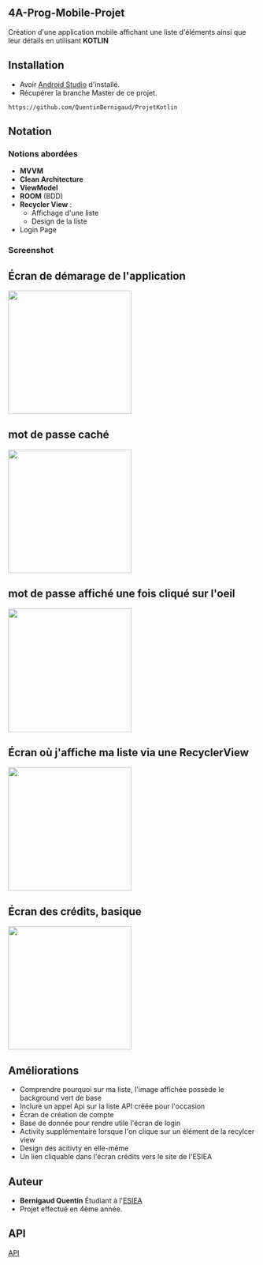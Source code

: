 ## 4A-Prog-Mobile-Projet

Création d'une application mobile affichant une liste d'éléments ainsi que leur détails en utilisant **KOTLIN**

## Installation

* Avoir [Android Studio](https://developer.android.com/studio) d'installé.
* Récupérer la branche Master de ce projet.  
```
https://github.com/QuentinBernigaud/ProjetKotlin
```

## Notation

### Notions abordées 

* **MVVM**
* **Clean Architecture**
* **ViewModel**
* **ROOM** (BDD)
* **Recycler View** :
  - Affichage d'une liste
  - Design de la liste
* Login Page

### Screenshot 

Écran de démarage de l'application
---
<img src="images/Main.png" width="250">



mot de passe caché 
---
<img src="images/MainLog.png" width="250">



mot de passe affiché une fois cliqué sur l'oeil
---
<img src="images/MainLogMdp.png" width="250">



Écran où j'affiche ma liste via une RecyclerView
---
<img src="images/Liste.png" width="250">



Écran des crédits, basique
---
<img src="images/Credits.png" width="250">




## Améliorations

* Comprendre pourquoi sur ma liste, l'image affichée possède le background vert de base
* Inclure un appel Api sur la liste API créée pour l'occasion
* Écran de création de compte
* Base de donnée pour rendre utile l'écran de login
* Activity supplémentaire lorsque l'on clique sur un élément de la recylcer view
* Design des acitivty en elle-même
* Un lien cliquable dans l'écran crédits vers le site de l'ESIEA


## Auteur

* **Bernigaud Quentin** Étudiant à l'[ESIEA](https://www.esiea.fr) 
* Projet effectué en 4ème année.

## API

[API](https://github.com/QuentinBernigaud/ProjetKotlin/blob/features/PokemonList.json)

